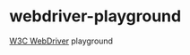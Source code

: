 # webdriver-playground
[W3C WebDriver][webdriver-spec] playground


[webdriver-spec]: https://www.w3.org/TR/webdriver/
